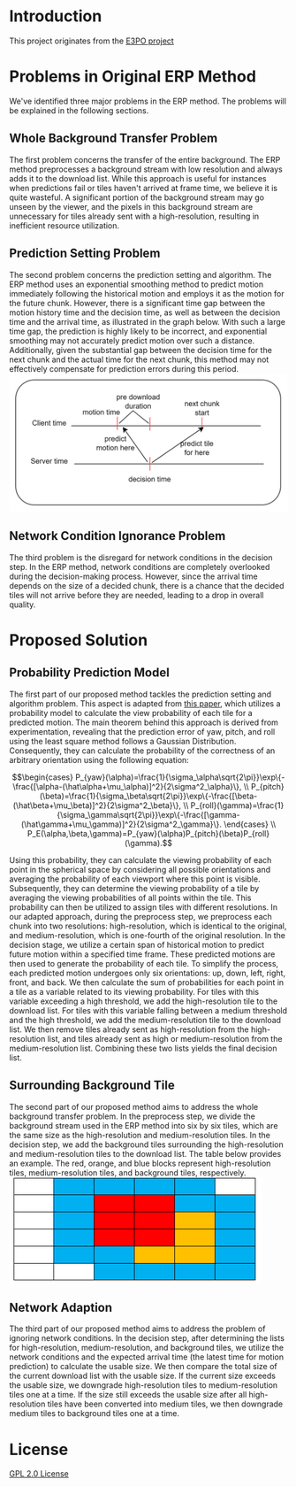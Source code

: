 # Introduction
This project originates from the [E3PO project](https://github.com/bytedance/E3PO)


# Problems in Original ERP Method
We've identified three major problems in the ERP method. The problems will be explained in the following sections.

## Whole Background Transfer Problem
The first problem 
concerns the transfer of the entire background. The ERP 
method preprocesses a background stream with low resolution and always adds it 
to the download list. While this approach is useful for instances when predictions 
fail or tiles haven't arrived at frame time, we believe it is quite wasteful. A 
significant portion of the background stream may go unseen by the viewer, and 
the pixels in this background stream are unnecessary for tiles already sent with a 
high-resolution, resulting in inefficient resource utilization.

## Prediction Setting Problem
The second problem concerns the prediction setting and algorithm. The ERP method uses an exponential smoothing method to predict motion 
immediately following the historical motion and employs it as the motion for the 
future chunk. However, there is a significant time gap between the motion history 
time and the decision time, as well as between the decision time and the arrival 
time, as illustrated in the graph below. With such a large time gap, the prediction 
is highly likely to be incorrect, and exponential smoothing may not accurately 
predict motion over such a distance. Additionally, given the substantial gap 
between the decision time for the next chunk and the actual time for the next 
chunk, this method may not effectively compensate for prediction errors during 
this period.
![erp prediction graph](/docs/erp_prediction_graph.jpg)

## Network Condition Ignorance Problem
The third problem is the disregard for network conditions in the decision step. In 
the ERP method, network conditions are completely overlooked during the 
decision-making process. However, since the arrival time depends on the size of a 
decided chunk, there is a chance that the decided tiles will not arrive before they 
are needed, leading to a drop in overall quality.


# Proposed Solution
## Probability Prediction Model
The first part of our proposed method tackles the prediction setting and algorithm problem. This aspect is adapted from [this paper](https://doi.org/10.1145/3123266.3123291), which utilizes a probability model to calculate the view probability of each tile for a predicted motion. The main theorem behind this approach is derived from experimentation, revealing that the prediction error of yaw, pitch, and roll using the least square method follows a Gaussian Distribution. Consequently, they can calculate the probability of the correctness of an arbitrary orientation using the following equation:
```math
\begin{cases}
P_{yaw}(\alpha)=\frac{1}{\sigma_\alpha\sqrt{2\pi}}\exp\{-\frac{[\alpha-(\hat\alpha+\mu_\alpha)]^2}{2\sigma^2_\alpha}\}, \\
P_{pitch}(\beta)=\frac{1}{\sigma_\beta\sqrt{2\pi}}\exp\{-\frac{[\beta-(\hat\beta+\mu_\beta)]^2}{2\sigma^2_\beta}\}, \\
P_{roll}(\gamma)=\frac{1}{\sigma_\gamma\sqrt{2\pi}}\exp\{-\frac{[\gamma-(\hat\gamma+\mu_\gamma)]^2}{2\sigma^2_\gamma}\}.
\end{cases} \\
P_E(\alpha,\beta,\gamma)=P_{yaw}(\alpha)P_{pitch}(\beta)P_{roll}(\gamma).
```
Using this probability, they can calculate the viewing probability of each point in the spherical space by considering all possible orientations and averaging the probability of each viewport where this point is visible. Subsequently, they can determine the viewing probability of a tile by averaging the viewing probabilities of all points within the tile. This probability can then be utilized to assign tiles with different resolutions.
In our adapted approach, during the preprocess step, we preprocess each chunk into two resolutions: high-resolution, which is identical to the original, and medium-resolution, which is one-fourth of the original resolution.
In the decision stage, we utilize a certain span of historical motion to predict future motion within a specified time frame. These predicted motions are then used to generate the probability of each tile. To simplify the process, each predicted motion undergoes only six orientations: up, down, left, right, front, and back. We then calculate the sum of probabilities for each point in a tile as a variable related to its viewing probability.
For tiles with this variable exceeding a high threshold, we add the high-resolution tile to the download list. For tiles with this variable falling between a medium threshold and the high threshold, we add the medium-resolution tile to the download list. We then remove tiles already sent as high-resolution from the high-resolution list, and tiles already sent as high or medium-resolution from the medium-resolution list. Combining these two lists yields the final decision list.

## Surrounding Background Tile
The second part of our proposed method aims to address the whole background transfer problem. In the preprocess step, we divide the background stream used in the ERP method into six by six tiles, which are the same size as the high-resolution and medium-resolution tiles.
In the decision step, we add the background tiles surrounding the high-resolution and medium-resolution tiles to the download list. The table below provides an example. The red, orange, and blue blocks represent high-resolution tiles, medium-resolution tiles, and background tiles, respectively.
![background table](/docs/background_table.jpg)

## Network Adaption
The third part of our proposed method aims to address the problem of ignoring 
network conditions. In the decision step, after determining the lists for high-resolution, medium-resolution, and background tiles, we utilize the network 
conditions and the expected arrival time (the latest time for motion prediction) to 
calculate the usable size.
We then compare the total size of the current download list with the usable size. If 
the current size exceeds the usable size, we downgrade high-resolution tiles to 
medium-resolution tiles one at a time. If the size still exceeds the usable size after 
all high-resolution tiles have been converted into medium tiles, we then 
downgrade medium tiles to background tiles one at a time.


# License
[GPL 2.0 License](./COPYING)
